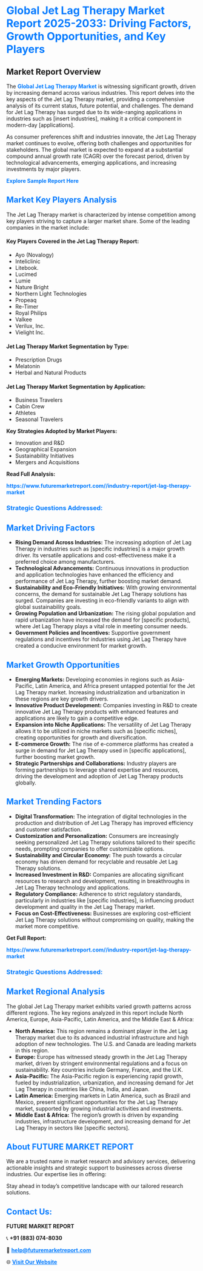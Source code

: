 <h1 style="color: #007BFF;">Global Jet Lag Therapy Market Report 2025-2033: Driving Factors, Growth Opportunities, and Key Players</h1>

<section id="overview">
<h2>Market Report Overview</h2>
<p>The <a href="https://www.futuremarketreport.com//industry-report/jet-lag-therapy-market" style="color: #007BFF; text-decoration: none;"><strong>Global Jet Lag Therapy Market</strong></a> is witnessing significant growth, driven by increasing demand across various industries. This report delves into the key aspects of the Jet Lag Therapy market, providing a comprehensive analysis of its current status, future potential, and challenges. The demand for Jet Lag Therapy has surged due to its wide-ranging applications in industries such as [insert industries], making it a critical component in modern-day [applications].</p>
<p>As consumer preferences shift and industries innovate, the Jet Lag Therapy market continues to evolve, offering both challenges and opportunities for stakeholders. The global market is expected to expand at a substantial compound annual growth rate (CAGR) over the forecast period, driven by technological advancements, emerging applications, and increasing investments by major players.</p>
</section>

<section id="overview">
<p><a href="https://www.futuremarketreport.com//request-sample/reportId=54208" style="color: #007BFF; text-decoration: none;"><strong>Explore Sample Report Here</strong></a></p>
</section>

<section id="key-players">
<h2 style="color: #007BFF;">Market Key Players Analysis</h2>
<p>The Jet Lag Therapy market is characterized by intense competition among key players striving to capture a larger market share. Some of the leading companies in the market include:</p>
<h4>Key Players Covered in the Jet Lag Therapy Report:</h4>
<ul><li>Ayo (Novalogy)</li><li>Inteliclinic</li><li>Litebook.</li><li>Lucimed</li><li>Lumie</li><li>Nature Bright</li><li>Northern Light Technologies</li><li>Propeaq</li><li>Re-Timer</li><li>Royal Philips</li><li>Valkee</li><li>Verilux, Inc.</li><li>Vielight Inc.</li></ul>
<h4>Jet Lag Therapy Market Segmentation by Type:</h4>
<ul><li>Prescription Drugs</li><li>Melatonin</li><li>Herbal and Natural Products</li></ul>

<h4>Jet Lag Therapy Market Segmentation by Application:</h4>
<ul><li>Business Travelers</li><li>Cabin Crew</li><li>Athletes</li><li>Seasonal Travelers</li></ul>
<p><strong>Key Strategies Adopted by Market Players:</strong></p>
<ul>
<li>Innovation and R&D</li>
<li>Geographical Expansion</li>
<li>Sustainability Initiatives</li>
<li>Mergers and Acquisitions</li>
</ul>
</section>

<section>
<p><strong>Read Full Analysis: </strong></p><a href="https://www.futuremarketreport.com//industry-report/jet-lag-therapy-market" style="color: #007BFF; text-decoration: none;"><strong>https://www.futuremarketreport.com//industry-report/jet-lag-therapy-market</strong></a>
<h3 style="color: #007BFF;">Strategic Questions Addressed:</h3>
</section>

<section id="driving-factors">
<h2 style="color: #007BFF;">Market Driving Factors</h2>
<ul>
<li><strong>Rising Demand Across Industries:</strong> The increasing adoption of Jet Lag Therapy in industries such as [specific industries] is a major growth driver. Its versatile applications and cost-effectiveness make it a preferred choice among manufacturers.</li>
<li><strong>Technological Advancements:</strong> Continuous innovations in production and application technologies have enhanced the efficiency and performance of Jet Lag Therapy, further boosting market demand.</li>
<li><strong>Sustainability and Eco-Friendly Initiatives:</strong> With growing environmental concerns, the demand for sustainable Jet Lag Therapy solutions has surged. Companies are investing in eco-friendly variants to align with global sustainability goals.</li>
<li><strong>Growing Population and Urbanization:</strong> The rising global population and rapid urbanization have increased the demand for [specific products], where Jet Lag Therapy plays a vital role in meeting consumer needs.</li>
<li><strong>Government Policies and Incentives:</strong> Supportive government regulations and incentives for industries using Jet Lag Therapy have created a conducive environment for market growth.</li>
</ul>
</section>

<section id="growth-opportunities">
<h2 style="color: #007BFF;">Market Growth Opportunities</h2>
<ul>
<li><strong>Emerging Markets:</strong> Developing economies in regions such as Asia-Pacific, Latin America, and Africa present untapped potential for the Jet Lag Therapy market. Increasing industrialization and urbanization in these regions are key growth drivers.</li>
<li><strong>Innovative Product Development:</strong> Companies investing in R&D to create innovative Jet Lag Therapy products with enhanced features and applications are likely to gain a competitive edge.</li>
<li><strong>Expansion into Niche Applications:</strong> The versatility of Jet Lag Therapy allows it to be utilized in niche markets such as [specific niches], creating opportunities for growth and diversification.</li>
<li><strong>E-commerce Growth:</strong> The rise of e-commerce platforms has created a surge in demand for Jet Lag Therapy used in [specific applications], further boosting market growth.</li>
<li><strong>Strategic Partnerships and Collaborations:</strong> Industry players are forming partnerships to leverage shared expertise and resources, driving the development and adoption of Jet Lag Therapy products globally.</li>
</ul>
</section>

<section id="trending-factors">
<h2 style="color: #007BFF;">Market Trending Factors</h2>
<ul>
<li><strong>Digital Transformation:</strong> The integration of digital technologies in the production and distribution of Jet Lag Therapy has improved efficiency and customer satisfaction.</li>
<li><strong>Customization and Personalization:</strong> Consumers are increasingly seeking personalized Jet Lag Therapy solutions tailored to their specific needs, prompting companies to offer customizable options.</li>
<li><strong>Sustainability and Circular Economy:</strong> The push towards a circular economy has driven demand for recyclable and reusable Jet Lag Therapy solutions.</li>
<li><strong>Increased Investment in R&D:</strong> Companies are allocating significant resources to research and development, resulting in breakthroughs in Jet Lag Therapy technology and applications.</li>
<li><strong>Regulatory Compliance:</strong> Adherence to strict regulatory standards, particularly in industries like [specific industries], is influencing product development and quality in the Jet Lag Therapy market.</li>
<li><strong>Focus on Cost-Effectiveness:</strong> Businesses are exploring cost-efficient Jet Lag Therapy solutions without compromising on quality, making the market more competitive.</li>
</ul>
</section>

<section>
<p><strong>Get Full Report: </strong></p><a href="https://www.futuremarketreport.com//industry-report/jet-lag-therapy-market" style="color: #007BFF; text-decoration: none;"><strong>https://www.futuremarketreport.com//industry-report/jet-lag-therapy-market</strong></a>
<h3 style="color: #007BFF;">Strategic Questions Addressed:</h3>
</section>


<section id="regional-analysis">
<h2 style="color: #007BFF;">Market Regional Analysis</h2>
<p>The global Jet Lag Therapy market exhibits varied growth patterns across different regions. The key regions analyzed in this report include North America, Europe, Asia-Pacific, Latin America, and the Middle East & Africa:</p>
<ul>
<li><strong>North America:</strong> This region remains a dominant player in the Jet Lag Therapy market due to its advanced industrial infrastructure and high adoption of new technologies. The U.S. and Canada are leading markets in this region.</li>
<li><strong>Europe:</strong> Europe has witnessed steady growth in the Jet Lag Therapy market, driven by stringent environmental regulations and a focus on sustainability. Key countries include Germany, France, and the U.K.</li>
<li><strong>Asia-Pacific:</strong> The Asia-Pacific region is experiencing rapid growth, fueled by industrialization, urbanization, and increasing demand for Jet Lag Therapy in countries like China, India, and Japan.</li>
<li><strong>Latin America:</strong> Emerging markets in Latin America, such as Brazil and Mexico, present significant opportunities for the Jet Lag Therapy market, supported by growing industrial activities and investments.</li>
<li><strong>Middle East & Africa:</strong> The region’s growth is driven by expanding industries, infrastructure development, and increasing demand for Jet Lag Therapy in sectors like [specific sectors].</li>
</ul>
</section>

<footer>
<h2 style="color: #007BFF;">About FUTURE MARKET REPORT</h2>
<p>We are a trusted name in market research and advisory services, delivering actionable insights and strategic support to businesses across diverse industries. Our expertise lies in offering:</p>

<p>Stay ahead in today’s competitive landscape with our tailored research solutions.</p>

<h2 style="color: #007BFF;">Contact Us:</h2>
<p><strong>FUTURE MARKET REPORT</strong></p>
<p>📞 <strong>+91 (883) 074-8030</strong></p>
<p>📧 <strong><a href="mailto:help@futuremarketreport.com" style="color: #007BFF;">help@futuremarketreport.com</a></strong></p>
<p>🌐 <strong><a href="https://www.futuremarketreport.com/" style="color: #007BFF;">Visit Our Website</a></strong></p>
</footer>